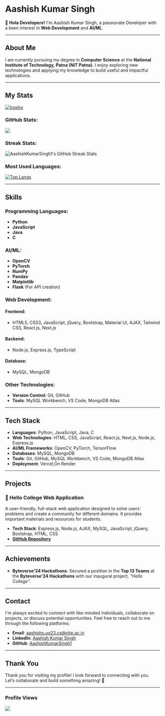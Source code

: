 # Aashish Kumar Singh

👋 **Hola Developers!** I'm Aashish Kumar Singh, a passionate Developer with a keen interest in **Web Development** and **AI/ML**.

---

## About Me

I am currently pursuing my degree in **Computer Science** at the **National Institute of Technology, Patna (NIT Patna)**. I enjoy exploring new technologies and applying my knowledge to build useful and impactful applications.

---

## My Stats

[![trophy](https://github-profile-trophy.vercel.app/?username=AashishKumarSingh1&theme=onedark)](https://github.com/ryo-ma/github-profile-trophy)

### GitHub Stats:
<picture>
  <source srcset="https://github-readme-stats.vercel.app/api?username=AashishKumarSingh1&show_icons=true&theme=dark" media="(prefers-color-scheme: dark)" />
  <source srcset="https://github-readme-stats.vercel.app/api?username=AashishKumarSingh1&show_icons=true" media="(prefers-color-scheme: light), (prefers-color-scheme: no-preference)" />
  <img src="https://github-readme-stats.vercel.app/api?username=AashishKumarSingh1&show_icons=true" />
</picture>

### Streak Stats:
<img src="https://github-readme-streak-stats.herokuapp.com/?user=AashishKumarSingh1&theme=dark&hide_border=true" alt="AashishKumarSingh1's GitHub Streak Stats" />

### Most Used Languages:
[![Top Langs](https://github-readme-stats.vercel.app/api/top-langs/?username=AashishKumarSingh1&layout=pie)](https://github.com/anuraghazra/github-readme-stats)

---

## Skills

### Programming Languages:
- **Python**
- **JavaScript**
- **Java**
- **C**

### AI/ML:
- **OpenCV**
- **PyTorch**
- **NumPy**
- **Pandas**
- **Matplotlib**
- **Flask** (For API creation)

### Web Development:

#### Frontend:
- HTML5, CSS3, JavaScript, jQuery, Bootstrap, Material UI, AJAX, Tailwind CSS, React.js, Next.js

#### Backend:
- Node.js, Express.js, TypeScript

#### Database:
- MySQL, MongoDB

### Other Technologies:
- **Version Control**: Git, GitHub
- **Tools**: MySQL Workbench, VS Code, MongoDB Atlas

---

## Tech Stack

- **Languages**: Python, JavaScript, Java, C
- **Web Technologies**: HTML, CSS, JavaScript, React.js, Next.js, Node.js, Express.js
- **AI/ML Frameworks**: OpenCV, PyTorch, TensorFlow
- **Databases**: MySQL, MongoDB
- **Tools**: Git, GitHub, MySQL Workbench, VS Code, MongoDB Atlas
- **Deployment**: Vercel,On Render

---

## Projects

### 🚀 Hello College Web Application
A user-friendly, full-stack web application designed to solve users' problems and create a community for different domains. It provides important materials and resources for students.

- **Tech Stack**: Express.js, Node.js, AJAX, MySQL, JavaScript, jQuery, Bootstrap, HTML, CSS
- **[GitHub Repository](https://github.com/AashishKumarSingh1/First-Project-Hello-College-)**

---

## Achievements

- **Byteverse'24 Hackathons**: Secured a position in the **Top 13 Teams** at the **Byteverse'24 Hackathons** with our inaugural project, *"Hello College"*.

---

## Contact

I'm always excited to connect with like-minded individuals, collaborate on projects, or discuss potential opportunities. Feel free to reach out to me through the following platforms:

- **Email**: [aashishs.ug23.cs@nitp.ac.in](mailto:aashishs.ug23.cs@nitp.ac.in)
- **LinkedIn**: [Aashish Kumar Singh](https://www.linkedin.com/in/aashish-kumar-singh-7110b02a9)
- **GitHub**: [AashishKumarSingh1](https://github.com/AashishKumarSingh1)

---

## Thank You

Thank you for visiting my profile! I look forward to connecting with you. Let’s collaborate and build something amazing! 🚀

---

### Profile Views
![](https://komarev.com/ghpvc/?username=AashishKumarSingh1&color=green)
